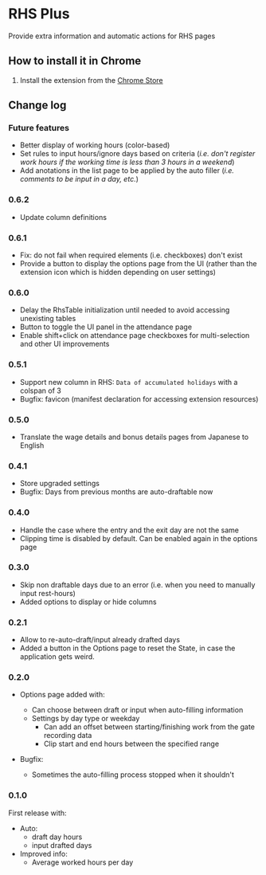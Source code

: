 # RHS Plus

Provide extra information and automatic actions for RHS pages

## How to install it in Chrome

1. Install the extension from the [Chrome Store](https://bit.ly/rhsplus)

## Change log

### Future features

- Better display of working hours (color-based)
- Set rules to input hours/ignore days based on criteria (_i.e. don't register work hours if the working time is less than 3 hours in a weekend_)
- Add anotations in the list page to be applied by the auto filler (_i.e. comments to be input in a day, etc._)

### 0.6.2

- Update column definitions

### 0.6.1

- Fix: do not fail when required elements (i.e. checkboxes) don't exist
- Provide a button to display the options page from the UI (rather than the extension icon which is hidden depending on user settings)

### 0.6.0

- Delay the RhsTable initialization until needed to avoid accessing unexisting tables
- Button to toggle the UI panel in the attendance page
- Enable shift+click on attendance page checkboxes for multi-selection and other UI improvements

### 0.5.1

- Support new column in RHS: `Data of accumulated holidays` with a colspan of 3
- Bugfix: favicon (manifest declaration for accessing extension resources)

### 0.5.0

- Translate the wage details and bonus details pages from Japanese to English

### 0.4.1

- Store upgraded settings
- Bugfix: Days from previous months are auto-draftable now

### 0.4.0

- Handle the case where the entry and the exit day are not the same
- Clipping time is disabled by default. Can be enabled again in the options page

### 0.3.0

- Skip non draftable days due to an error (i.e. when you need to manually input rest-hours)
- Added options to display or hide columns

### 0.2.1

- Allow to re-auto-draft/input already drafted days
- Added a button in the Options page to reset the State, in case the application gets weird.

### 0.2.0

- Options page added with:

  - Can choose between draft or input when auto-filling information
  - Settings by day type or weekday
    - Can add an offset between starting/finishing work from the gate recording data
    - Clip start and end hours between the specified range

- Bugfix:
  - Sometimes the auto-filling process stopped when it shouldn't

### 0.1.0

First release with:

- Auto:
  - draft day hours
  - input drafted days
- Improved info:
  - Average worked hours per day
